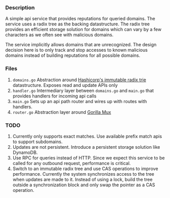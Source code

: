 ### Description
A simple api service that provides reputations for queried domains. The service
uses a radix tree as the backing datastructure. The radix tree provides an
efficient storage solution for domains which can vary by a few characters as we
often see with malicious domains. 

The service implicitly allows domains that are unrecognized. The design
decision here is to only track and stop accesses to known malicious domains
instead of building reputations for all possible domains.

### Files
1. `domains.go` Abstraction around [Hashicorp's immutable radix trie](https://pkg.go.dev/github.com/hashicorp/go-immutable-radix)
datastructure. Exposes read and update APIs only
2. `handler.go` Intermediary layer between `domains.go` and `main.go` 
that provides handlers for incoming api calls
3. `main.go` Sets up an api path router and wires up with routes with handlers.
4. `router.go` Abstraction layer around [Gorilla Mux](https://github.com/gorilla/mux)

### TODO
1. Currently only supports exact matches. Use available prefix match apis to support subdomains.
2. Updates are not persistent. Introduce a persistent storage solution like DynamoDB.
3. Use RPC for queries instead of HTTP. Since we expect this service to be called for any outbound request, performance is critical.
4. Switch to an immutable radix tree and use CAS operations to improve performance. Currently the system synchronizes access to the tree when
   updates are made to it. Instead of using a lock, build the tree outside a synchronization block and only swap the pointer as a CAS operation.
